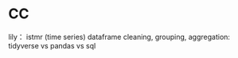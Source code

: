 # CC
lily：
istmr (time series)
dataframe cleaning, grouping, aggregation: tidyverse vs pandas vs sql
